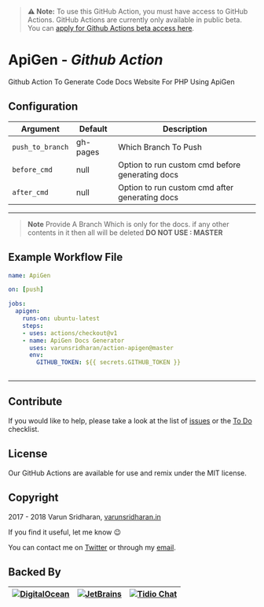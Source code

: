 > **⚠️ Note:** To use this GitHub Action, you must have access to GitHub Actions. GitHub Actions are currently only available in public beta. You can [apply for Github Actions beta access here](https://github.com/features/actions).

# ApiGen - ***Github Action***
Github Action To Generate Code Docs Website For PHP Using ApiGen

## Configuration
| Argument | Default | Description |
| --- | ------- | ----------- |
|`push_to_branch` | gh-pages | Which Branch To Push |
|`before_cmd` | null | Option to run custom cmd before generating docs |
|`after_cmd` | null | Option to run custom cmd after generating docs |
---

> **Note** Provide A Branch Which is only for the docs. if any other contents in it then all will be deleted **DO NOT USE : MASTER**  


## Example Workflow File
```yaml
name: ApiGen

on: [push]

jobs:
  apigen:
    runs-on: ubuntu-latest
    steps:
    - uses: actions/checkout@v1
    - name: ApiGen Docs Generator
      uses: varunsridharan/action-apigen@master
      env:
        GITHUB_TOKEN: ${{ secrets.GITHUB_TOKEN }}
        
```

---

## Contribute
If you would like to help, please take a look at the list of
[issues][issues] or the [To Do](#-todo) checklist.

## License
Our GitHub Actions are available for use and remix under the MIT license.

## Copyright
2017 - 2018 Varun Sridharan, [varunsridharan.in][website]

If you find it useful, let me know :wink:

You can contact me on [Twitter][twitter] or through my [email][email].

## Backed By
| [![DigitalOcean][do-image]][do-ref] | [![JetBrains][jb-image]][jb-ref] |  [![Tidio Chat][tidio-image]][tidio-ref] |
| --- | --- | --- |

[twitter]: https://twitter.com/varunsridharan2
[email]: mailto:varunsridharan23@gmail.com
[website]: https://varunsridharan.in
[issues]: issues/

[do-image]: https://vsp.ams3.cdn.digitaloceanspaces.com/cdn/DO_Logo_Horizontal_Blue-small.png
[jb-image]: https://vsp.ams3.cdn.digitaloceanspaces.com/cdn/phpstorm-small.png?v3
[tidio-image]: https://vsp.ams3.cdn.digitaloceanspaces.com/cdn/tidiochat-small.png
[do-ref]: https://s.svarun.in/Ef
[jb-ref]: https://www.jetbrains.com
[tidio-ref]: https://tidiochat.com

